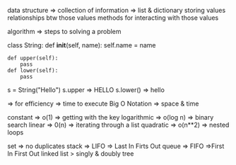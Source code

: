 <!-- data structures and algorithms -->
data structure => collection of information => list & dictionary
storing values
relationships btw those values
methods for interacting with those values

<!-- str => upper, lower, charAt -->

algorithm => steps to solving a problem

class String:
    def __init__(self, name):
        self.name = name

    def upper(self):
        pass
    def lower(self):
        pass

s  = String("Hello")
s.upper => HELLO
s.lower() => hello

=> for efficiency => time to execute 
Big O Notation => space & time
<!-- big o time complexities are -->
constant => o(1) => getting with the key
logarithmic => o(log n) => binary search
linear => 0(n) => iterating through a list
quadratic => o(n**2) => nested loops

<!-- different data structures -->
set => no duplicates
stack => LIFO => Last In Firts Out
queue => FIFO =>First In First Out
linked list > singly & doubly
tree
